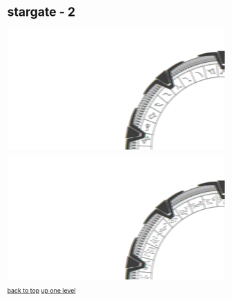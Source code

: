 # stargate - 2
[![stargate_milkyway.png](https://raw.githubusercontent.com/buckmanc/wallpapers/main/terminal/chromatic%20aberration/big/stargate/stargate_milkyway.png "stargate_milkyway.png")](https://raw.githubusercontent.com/buckmanc/wallpapers/main/terminal/chromatic%20aberration/big/stargate/stargate_milkyway.png)

[![stargate_pegasus.png](https://raw.githubusercontent.com/buckmanc/wallpapers/main/terminal/chromatic%20aberration/big/stargate/stargate_pegasus.png "stargate_pegasus.png")](https://raw.githubusercontent.com/buckmanc/wallpapers/main/terminal/chromatic%20aberration/big/stargate/stargate_pegasus.png)



[back to top](#)
[up one level](/terminal/chromatic%20aberration/big/README.MD)
